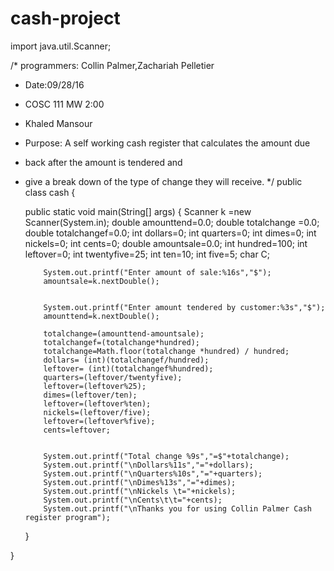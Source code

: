 # cash-project
import java.util.Scanner;

/* programmers: Collin Palmer,Zachariah Pelletier
 * Date:09/28/16
 * COSC 111 MW 2:00
 * Khaled Mansour
 * Purpose: A self working cash register that calculates the amount due 
 * back after the amount is tendered and
 *  give a break down of the type of change they will receive.
 */
	public class cash 
{
   
	public static void main(String[] args)
	{
	        Scanner k =new Scanner(System.in);
		    double amounttend=0.0;
		    double totalchange =0.0;
		    double totalchangef=0.0;
		    int dollars=0;
		    int quarters=0;
		    int dimes=0;
		    int nickels=0;
		    int cents=0;
		    double amountsale=0.0;
		    int hundred=100;
		    int leftover=0;
		    int twentyfive=25;
		    int ten=10;
		    int five=5;
		    char C;
		    
		    
		    System.out.printf("Enter amount of sale:%16s","$");
		    amountsale=k.nextDouble();
		     
		    
		    System.out.printf("Enter amount tendered by customer:%3s","$");
		    amounttend=k.nextDouble();
		    
		    totalchange=(amounttend-amountsale);
		    totalchangef=(totalchange*hundred);
		    totalchange=Math.floor(totalchange *hundred) / hundred;
		    dollars= (int)(totalchangef/hundred);
		    leftover= (int)(totalchangef%hundred);
		    quarters=(leftover/twentyfive);
		    leftover=(leftover%25);
		    dimes=(leftover/ten);
		    leftover=(leftover%ten);
		    nickels=(leftover/five);
		    leftover=(leftover%five);
		    cents=leftover;
		    
		    
		    System.out.printf("Total change %9s","=$"+totalchange);
		    System.out.printf("\nDollars%11s","="+dollars);
		    System.out.printf("\nQuarters%10s","="+quarters);
		    System.out.printf("\nDimes%13s","="+dimes);
		    System.out.printf("\nNickels \t="+nickels);
		    System.out.printf("\nCents\t\t="+cents);
		    System.out.printf("\nThanks you for using Collin Palmer Cash register program");
		    
	}

}
